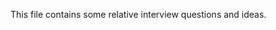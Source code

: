 This file contains some relative interview questions and ideas.
 
       
  
  
         
 
            
        
               
                   
 
 
       
 
 
